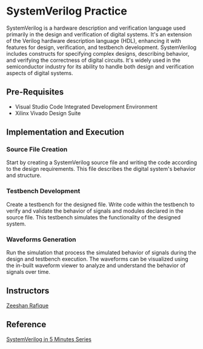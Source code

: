 # SystemVerilog Practice

SystemVerilog is a hardware description and verification language used primarily in the design and verification of digital systems. It's an extension of the Verilog hardware description language (HDL), enhancing it with features for design, verification, and testbench development. SystemVerilog includes constructs for specifying complex designs, describing behavior, and verifying the correctness of digital circuits. It's widely used in the semiconductor industry for its ability to handle both design and verification aspects of digital systems.

## Pre-Requisites

- Visual Studio Code Integrated Development Environment
- Xilinx Vivado Design Suite

## Implementation and Execution

### Source File Creation

Start by creating a SystemVerilog source file and writing the code according to the design requirements. This file describes the digital system's behavior and structure.

### Testbench Development

Create a testbench for the designed file. Write code within the testbench to verify and validate the behavior of signals and modules declared in the source file. This testbench simulates the functionality of the designed system.

### Waveforms Generation

Run the simulation that process the simulated behavior of signals during the design and testbench execution. The waveforms can be visualized using the in-built waveform viewer to analyze and understand the behavior of signals over time.

## Instructors

[Zeeshan Rafique](https://github.com/zeeshanrafique23)

## Reference

[SystemVerilog in 5 Minutes Series](https://www.youtube.com/playlist?list=PL40xmtPvboRs6Ng_1Q_V-1MdJH50A6Ulz)

